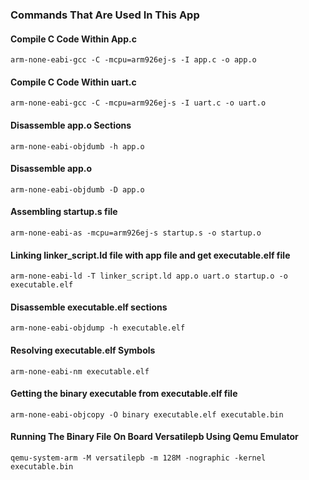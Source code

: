 ### Commands That Are Used In This App

#### Compile C Code Within App.c

```
arm-none-eabi-gcc -C -mcpu=arm926ej-s -I app.c -o app.o
```

#### Compile C Code Within uart.c

```
arm-none-eabi-gcc -C -mcpu=arm926ej-s -I uart.c -o uart.o
```

#### Disassemble app.o Sections

```
arm-none-eabi-objdumb -h app.o
```

#### Disassemble app.o

```
arm-none-eabi-objdumb -D app.o
```

#### Assembling startup.s file

```
arm-none-eabi-as -mcpu=arm926ej-s startup.s -o startup.o
```

#### Linking linker_script.ld file with app file and get executable.elf file

```
arm-none-eabi-ld -T linker_script.ld app.o uart.o startup.o -o executable.elf
```

#### Disassemble executable.elf sections

```
arm-none-eabi-objdump -h executable.elf
```

#### Resolving executable.elf Symbols

```
arm-none-eabi-nm executable.elf
```

#### Getting the binary executable from executable.elf file

```
arm-none-eabi-objcopy -O binary executable.elf executable.bin
```

#### Running The Binary File On Board Versatilepb Using Qemu Emulator

```
qemu-system-arm -M versatilepb -m 128M -nographic -kernel executable.bin
```
